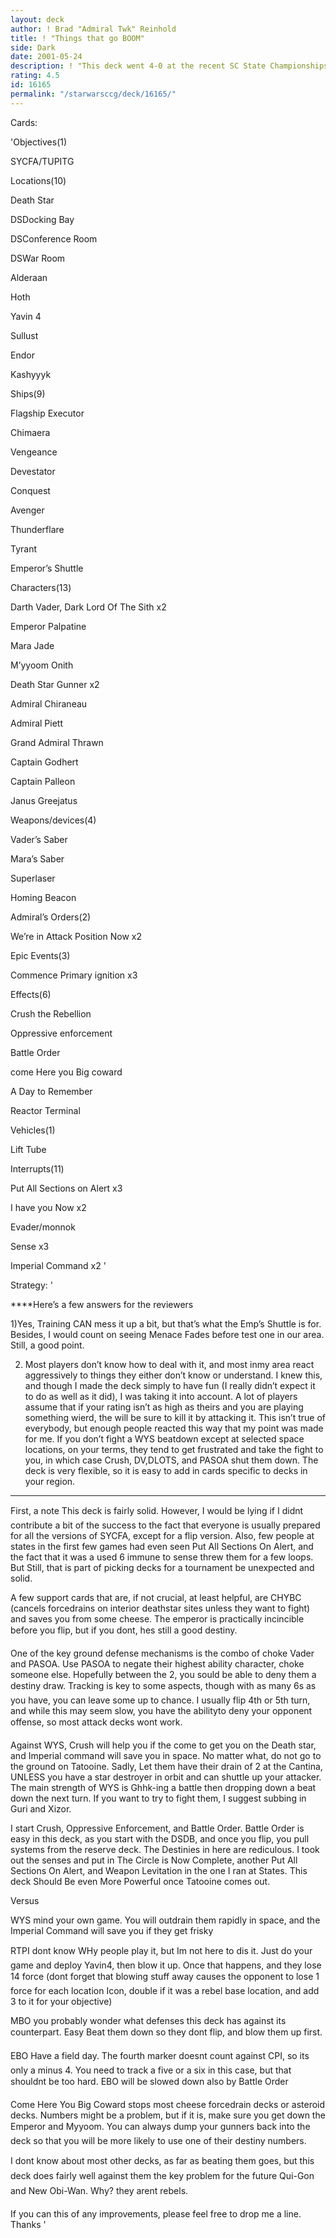 ```yaml
---
layout: deck
author: ! Brad "Admiral Twk" Reinhold
title: ! "Things that go BOOM"
side: Dark
date: 2001-05-24
description: ! "This deck went 4-0 at the recent SC State Championships. Differential was low (the hightest was +5) but it consistently won. More importantly, it was a ton of fun to play. It is definately not cheese, so if your tired of the waft of cheddar coming from yo"
rating: 4.5
id: 16165
permalink: "/starwarsccg/deck/16165/"
---
```

Cards: 

'Objectives(1)

SYCFA/TUPITG


Locations(10)

Death Star

DSDocking Bay

DSConference Room

DSWar Room

Alderaan

Hoth

Yavin 4

Sullust

Endor

Kashyyyk


Ships(9)

Flagship Executor

Chimaera

Vengeance

Devestator

Conquest

Avenger

Thunderflare

Tyrant

Emperor’s Shuttle


Characters(13)

Darth Vader, Dark Lord Of The Sith x2

Emperor Palpatine

Mara Jade

M’yyoom Onith

Death Star Gunner x2

Admiral Chiraneau

Admiral Piett

Grand Admiral Thrawn

Captain Godhert

Captain Palleon

Janus Greejatus


Weapons/devices(4)

Vader’s Saber

Mara’s Saber

Superlaser

Homing Beacon


Admiral’s Orders(2)

We’re in Attack Position Now x2


Epic Events(3)

Commence Primary ignition x3


Effects(6)

Crush the Rebellion

Oppressive enforcement

Battle Order

come Here you Big coward

A Day to Remember

Reactor Terminal


Vehicles(1)

Lift Tube


Interrupts(11)

Put All Sections on Alert x3

I have you Now x2

Evader/monnok

Sense x3

Imperial Command x2 '

Strategy: '

****Here’s a few answers for the reviewers

1)Yes, Training CAN mess it up a bit, but that’s what the Emp’s Shuttle is for. Besides, I would count on seeing Menace Fades before test one in our area. Still, a good point. 

2) Most players don’t know how to deal with it, and most inmy area react aggressively to things they either don’t know or understand. I knew this, and though I made the deck simply to have fun (I really didn’t expect it to do as well as it did), I was taking it into account. A lot of players assume that if your rating isn’t as high as theirs and you are playing something wierd, the will be sure to kill it by attacking it. This isn’t true of everybody, but enough people reacted this way that my point was made for me. If you don’t fight a WYS beatdown except at selected space locations, on your terms, they tend to get frustrated and take the fight to you, in which case Crush, DV,DLOTS, and PASOA shut them down. The deck is very flexible, so it is easy to add in cards specific to decks in your region.

****




First, a note This deck is fairly solid. However, I would be lying if I didnt contribute a bit of the success to the fact that everyone is usually prepared for all the versions of SYCFA, except for a flip version. Also, few people at states in the first few games had even seen Put All Sections On Alert, and the fact that it was a used 6 immune to sense threw them for a few loops. But Still, that is part of picking decks for a tournament be unexpected and solid.


A few support cards that are, if not crucial, at least helpful, are CHYBC (cancels forcedrains on interior deathstar sites unless they want to fight) and saves you from some cheese. The emperor is practically incincible before you flip, but if you dont, hes still a good destiny. 


One of the key ground defense mechanisms is the combo of choke Vader and PASOA. Use PASOA to negate their highest ability character, choke someone else. Hopefully between the 2, you sould be able to deny them a destiny draw. Tracking is key to some aspects, though with as many 6s as you have, you can leave some up to chance. I usually flip 4th or 5th turn, and while this may seem slow, you have the abilityto deny your opponent offense, so most attack decks wont work.


Against WYS, Crush will help you if the come to get you on the Death star, and Imperial command will save you in space. No matter what, do not go to the ground on Tatooine. Sadly, Let them have their drain of 2 at the Cantina, UNLESS you have a star destroyer in orbit and can shuttle up your attacker. The main strength of WYS is Ghhk-ing a battle then dropping down a beat down the next turn. If you want to try to fight them, I suggest subbing in Guri and Xizor.


I start Crush, Oppressive Enforcement, and Battle Order. Battle Order is easy in this deck, as you start with the DSDB, and once you flip, you pull systems from the reserve deck. The Destinies in here are rediculous. I took out the senses and put in The Circle is Now Complete, another Put All Sections On Alert, and Weapon Levitation in the one I ran at States. This deck Should Be even More Powerful once Tatooine comes out.


Versus

WYS mind your own game. You will outdrain them rapidly in space, and the Imperial Command will save you if they get frisky


RTPI dont know WHy people play it, but Im not here to dis it. Just do your game and deploy Yavin4, then blow it up. Once that happens, and they lose 14 force (dont forget that blowing stuff away causes the opponent to lose 1 force for each location Icon, double if it was a rebel base location, and add 3 to it for your objective)


MBO you probably wonder what defenses this deck has against its counterpart. Easy Beat them down so they dont flip, and blow them up first.


EBO Have a field day. The fourth marker doesnt count against CPI, so its only a minus 4. You need to track a five or a six in this case, but that shouldnt be too hard. EBO will be slowed down also by Battle Order


Come Here You Big Coward stops most cheese forcedrain decks or asteroid decks. Numbers might be a problem, but if it is, make sure you get down the Emperor and Myyoom. You can always dump your gunners back into the deck so that you will be more likely to use one of their destiny numbers.


I dont know about most other decks, as far as beating them goes, but this deck does fairly well against them the key problem for the future Qui-Gon and New Obi-Wan. Why? they arent rebels.


If you can this of any improvements, please feel free to drop me a line. Thanks  '
